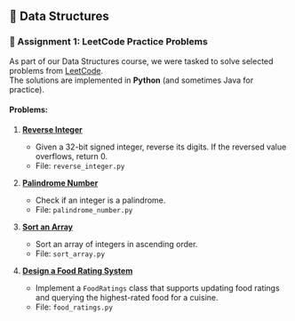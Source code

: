 
## 📘 Data Structures

### 🔹 Assignment 1: LeetCode Practice Problems
As part of our Data Structures course, we were tasked to solve selected problems from [LeetCode](https://leetcode.com).  
The solutions are implemented in **Python** (and sometimes Java for practice).  

#### Problems:
1. **[Reverse Integer](https://leetcode.com/problems/reverse-integer/)**  
   - Given a 32-bit signed integer, reverse its digits. If the reversed value overflows, return 0.  
   - File: `reverse_integer.py`

2. **[Palindrome Number](https://leetcode.com/problems/palindrome-number/)**  
   - Check if an integer is a palindrome.  
   - File: `palindrome_number.py`

3. **[Sort an Array](https://leetcode.com/problems/sort-an-array/)**  
   - Sort an array of integers in ascending order.  
   - File: `sort_array.py`

4. **[Design a Food Rating System](https://leetcode.com/problems/design-a-food-rating-system/)**  
   - Implement a `FoodRatings` class that supports updating food ratings and querying the highest-rated food for a cuisine.  
   - File: `food_ratings.py`
